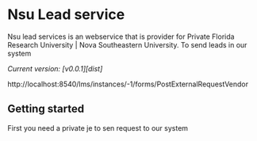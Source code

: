 Nsu Lead service
=======

Nsu lead services is an webservice that is provider for Private Florida Research University | Nova Southeastern University. To send leads in our system

*Current version: [v0.0.1][dist]*

http://localhost:8540/lms/instances/-1/forms/PostExternalRequestVendor

Getting started
---------------

First you need a private je to sen request to our system

